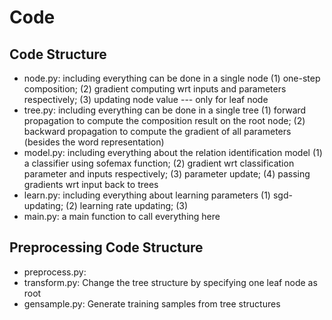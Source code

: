 # Code #

## Code Structure ##

- node.py: including everything can be done in a single node (1) one-step composition; (2) gradient computing wrt inputs and parameters respectively; (3) updating node value --- only for leaf node
- tree.py: including everything can be done in a single tree (1) forward propagation to compute the composition result on the root node; (2) backward propagation to compute the gradient of all parameters (besides the word representation)
- model.py: including everything about the relation identification model (1) a classifier using sofemax function; (2) gradient wrt classification parameter and inputs respectively; (3) parameter update; (4) passing gradients wrt input back to trees
- learn.py: including everything about learning parameters (1) sgd-updating; (2) learning rate updating; (3) 
- main.py: a main function to call everything here

## Preprocessing Code Structure ##

- preprocess.py: 
- transform.py: Change the tree structure by specifying one leaf node as root
- gensample.py: Generate training samples from tree structures